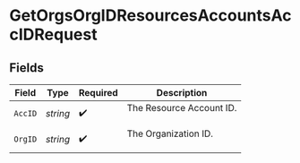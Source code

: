 # GetOrgsOrgIDResourcesAccountsAccIDRequest


## Fields

| Field                      | Type                       | Required                   | Description                |
| -------------------------- | -------------------------- | -------------------------- | -------------------------- |
| `AccID`                    | *string*                   | :heavy_check_mark:         | The Resource Account ID.<br/><br/> |
| `OrgID`                    | *string*                   | :heavy_check_mark:         | The Organization ID.<br/><br/> |